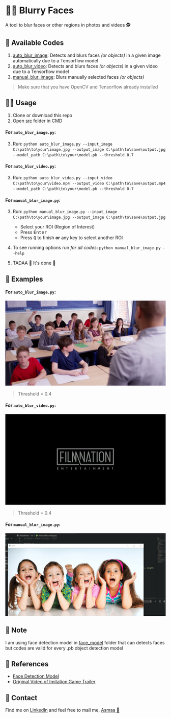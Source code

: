 # 🕵️‍♀️ Blurry Faces
A tool to blur faces or other regions in photos and videos 🕵️‍

## 🙌 Available Codes
1. [auto_blur_image](./src/auto_blur_image.py): Detects and blurs faces _(or objects)_ in a given image automatically due to a Tensorflow model
2. [auto_blur_video](./src/auto_blur_video.py): Detects and blurs faces _(or objects)_ in a given video due to a Tensorflow model
3. [manual_blur_image](./src/manual_blur_image.py): Blurs manually selected faces _(or objects)_

> Make sure that you have OpenCV and Tensorflow already installed

## 🔧🔩 Usage 
1. Clone or download this repo
2. Open [src](/src) folder in CMD

#### For `auto_blur_image.py`:
3. Run:
   `python auto_blur_image.py --input_image C:\path\to\your\image.jpg --output_image C:\path\to\save\output.jpg  --model_path C:\path\to\your\model.pb --threshold 0.7`

#### For `auto_blur_video.py`:
3. Run:
   `python auto_blur_video.py --input_video C:\path\to\your\video.mp4 --output_video C:\path\to\save\output.mp4 --model_path C:\path\to\your\model.pb --threshold 0.7`

#### For `manual_blur_image.py`:
3. Run:
   `python manual_blur_image.py --input_image C:\path\to\your\image.jpg --output_image C:\path\to\save\output.jpg`
    * Select your ROI (Region of Interest)
    * Press <kbd>Enter</kbd>
    * Press <kbd>Q</kbd> to finish **or** any key to select another ROI

4. To see running options run _for all codes_:
   `python manual_blur_image.py --help`

5. TADAA 🎉 It's done 🤗

## 🤗 Examples

#### For `auto_blur_image.py`:
<img src="./outputs/auto_blur_image.jpg" width="600"  />

> Threshold = 0.4

#### For `auto_blur_video.py`:
![](./outputs/auto_blur_video.gif)

> Threshold = 0.4

#### For `manual_blur_image.py`:
![](./outputs/manual_blur_image.gif)

## 📍 Note
I am using face detection model in [face_model](./face_model) folder that can detects faces but codes are valid for every .pb object detection model

## 🐾 References 
* [Face Detection Model](https://github.com/yeephycho/tensorflow-face-detection)
* [Original Video of Imitation Game Trailer](https://www.youtube.com/watch?v=j2jRs4EAvWM)

## 💼 Contact
Find me on [LinkedIn](https://www.linkedin.com/in/asmaamirkhan/) and feel free to mail me, [Asmaa 🦋](mailto:asmaamirkhan.am@gmail.com)
